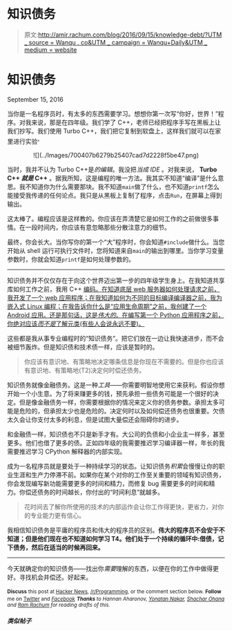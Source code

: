 # 知识债务

> 原文:[http://amir.rachum.com/blog/2016/09/15/knowledge-debt/?UTM _ source = Wanqu . co&UTM _ campaign = Wanqu+Daily&UTM _ medium = website](http://amir.rachum.com/blog/2016/09/15/knowledge-debt/?utm_source=wanqu.co&utm_campaign=Wanqu+Daily&utm_medium=website)



# 知识债务

<time pubdate="">September 15, 2016</time>

当你是一名程序员时，有太多的东西需要学习。想想你第一次写“你好，世界！”程序。对我来说，那是在四年级。我们学了 C++，老师已经把程序手写在黑板上让我们抄写。我们使用 Turbo C++，我们把它复制到软盘上，这样我们就可以在家里进行实验<sup id="fnref:1">。</sup>

<center>![](../Images/700407b6279b25407cad7d2228f5be47.png)</center>

当时，我并不认为 Turbo C++是*的编辑*。我没把*当成 IDE* 。对我来说， **Turbo C++ *就是* C++** 。据我所知，这是编程的唯一方法。我其实不知道“编译”是什么意思。我不知道你为什么需要那块。我不知道`main`做了什么，也不知道`printf`怎么能接受我传递的任何论点。我只是从黑板上复制了程序，点击`Run`，在屏幕上得到输出。

这太棒了。编程应该是这样教的。你应该在弄清楚它是如何工作的之前做很多事情。在一段时间内，你应该有意忽略那些分散注意力的细节。

最终，你会长大。当你写你的第一个“大”程序时，你会知道`#include`做什么。当您开始从 shell 运行可执行文件时，您将知道来自`main`的输出到哪里。当你学习变量参数时，你就会知道`printf`是如何处理参数的。

* * *

知识债务并不仅仅存在于向这个世界迈出第一步的四年级学生身上。在我知道共享库如何工作之前，我用 C++ [编码。在知道底层 web 服务器如何处理请求之前，我开发了一个 web 应用程序；在我知道如何为不同的目标编译编译器之前，我为嵌入式 Linux 编程；在我告诉你什么是“应用生命周期”之前，我创建了一个 Android 应用。还是那句话，这是*伟大的*。在编写第一个 Python 应用程序之前，你绝对应该*而不是*了解元类(有些人会说永远不要)。](/blog/2016/09/17/shared-libraries/)

这些都是我从事专业编程时的“知识债务”。把它们放在一边让我快速进步，而不会被细节轰炸。但是知识债和技术债一样，应该是暂时的。

> 你应该有意识地、有策略地决定哪条信息是你现在不需要的。但是你也应该有意识地、有策略地(T2)决定何时偿还债务。

知识债务就像金融债务。这是一种*工具*——你需要明智地使用它来获利。假设你想开始一个小生意。为了将来赚更多的钱，预先承担一些债务可能是一个很好的决定。但是像金融债务一样，你需要根据你的情况来定义你的债务参数。承担太多可能是危险的，但承担太少也是危险的。决定何时以及如何偿还债务也很重要。欠债太久会让你支付太多的利息，但是试图大量偿还会阻碍你的进步。

和金融债一样，知识债也不只是新手才有。大公司的负债和小企业主一样多，甚至更多。他们也借了更多的债。正如四年级的我需要推迟学习编译器一样，年长的我需要推迟学习 CPython 解释器的内部实现。

成为一名程序员就是要处于一种持续学习的状态。让知识债务*积累*会慢慢让你的职业生涯和生产力停滞不前。如果你在某个对你的工作至关重要的领域有知识债务，你会发现编写新功能需要更多的时间和精力，而修复 bug 需要更多的时间和精力。你偿还债务的时间越长，你付出的“时间利息”就越多。

> 花时间去了解你所使用的技术的内部运作会让你工作得更快，更省力，对你的专业能力更有信心。

我相信知识债务是平庸的程序员和伟大的程序员的区别。**伟大的程序员不会安于不知道；但是他们现在也不知道如何学习 T4。他们处于一个持续的循环中:借债，记下债务，然后在适当的时候再回来。**

* * *

今天就确定你的知识债务——找出你*需要*理解的东西，以便在你的工作中做得更好。寻找机会并偿还。好起来。

<small>**Discuss** this post at [Hacker News](https://news.ycombinator.com/item?id=12505639), [/r/Programming](https://www.reddit.com/r/programming/comments/52wjdy/knowledge_debt/), or the comment section below.</small>
<small>**Follow** me on [Twitter](https://twitter.com/AmirRachum) and [*Facebook*](https://www.facebook.com/amir.rachum.blog)</small> *<small>**Thanks** to Hannan Aharonov, [Yonatan Nakar](http://stackoverflow.com/users/110028/snakile), [Shachar Ohana](https://www.linkedin.com/in/shacharoo/) and [Ram Rachum](http://r.rachum.com) for reading drafts of this.</small>*

#### *类似帖子*

